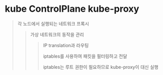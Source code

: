 # kube ControlPlane kube-proxy

> 각 노드에서 실행되는 네트워크 프록시
>
> > 가상 네트워크의 동작을 관리
> >
> > > IP translation과 라우팅
> > >
> > > iptables를 사용하여 패킷을 필터링하고 전달
> > >
> > > iptables는 루트 권한이 필요하므로 kube-proxy이 대신 실행
